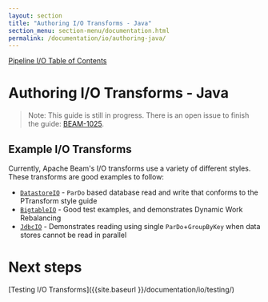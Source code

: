 ```yaml
---
layout: section
title: "Authoring I/O Transforms - Java"
section_menu: section-menu/documentation.html
permalink: /documentation/io/authoring-java/
---
```

<!--
Licensed under the Apache License, Version 2.0 (the "License");
you may not use this file except in compliance with the License.
You may obtain a copy of the License at

http://www.apache.org/licenses/LICENSE-2.0

Unless required by applicable law or agreed to in writing, software
distributed under the License is distributed on an "AS IS" BASIS,
WITHOUT WARRANTIES OR CONDITIONS OF ANY KIND, either express or implied.
See the License for the specific language governing permissions and
limitations under the License.
-->

[Pipeline I/O Table of Contents]({{site.baseurl}}/documentation/io/io-toc/)

# Authoring I/O Transforms - Java

> Note: This guide is still in progress. There is an open issue to finish the guide: [BEAM-1025](https://issues.apache.org/jira/browse/BEAM-1025).

## Example I/O Transforms
Currently, Apache Beam's I/O transforms use a variety of different
styles. These transforms are good examples to follow:
* [`DatastoreIO`](https://github.com/apache/beam/blob/master/sdks/java/io/google-cloud-platform/src/main/java/org/apache/beam/sdk/io/gcp/datastore/DatastoreIO.java) - `ParDo` based database read and write that conforms to the PTransform style guide
* [`BigtableIO`](https://github.com/apache/beam/blob/master/sdks/java/io/google-cloud-platform/src/main/java/org/apache/beam/sdk/io/gcp/bigtable/BigtableIO.java) - Good test examples, and demonstrates Dynamic Work Rebalancing
* [`JdbcIO`](https://github.com/apache/beam/blob/master/sdks/java/io/jdbc/src/main/java/org/apache/beam/sdk/io/jdbc/JdbcIO.java) - Demonstrates reading using single `ParDo`+`GroupByKey` when data stores cannot be read in parallel


# Next steps

[Testing I/O Transforms]({{site.baseurl }}/documentation/io/testing/)
